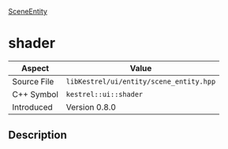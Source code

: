 [SceneEntity](index.md)
# shader
| Aspect | Value |
| --- | --- |
| Source File | `libKestrel/ui/entity/scene_entity.hpp` |
| C++ Symbol | `kestrel::ui::shader` |
| Introduced | Version 0.8.0 |
## Description
